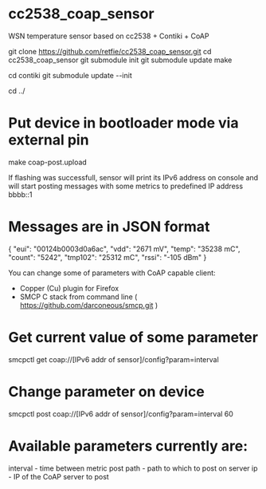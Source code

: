 cc2538_coap_sensor
==================

WSN temperature sensor based on cc2538 + Contiki + CoAP

git clone https://github.com/retfie/cc2538_coap_sensor.git
cd cc2538_coap_sensor
git submodule init
git submodule update
make

cd contiki
git submodule update --init


cd ../
# Put device in bootloader mode via external pin
make coap-post.upload

If flashing was successfull, sensor will print its IPv6 address on console
and will start posting messages with some metrics to predefined IP address bbbb::1

# Messages are in JSON format
{ "eui": "00124b0003d0a6ac", "vdd": "2671 mV", "temp": "35238 mC", "count": "5242", "tmp102": "25312 mC", "rssi": "-105 dBm" }

You can change some of parameters with CoAP capable client:
- Copper (Cu) plugin for Firefox
- SMCP C stack from command line ( https://github.com/darconeous/smcp.git )

# Get current value of some parameter
smcpctl get coap://[IPv6 addr of sensor]/config?param=interval

# Change parameter on device
smcpctl post coap://[IPv6 addr of sensor]/config?param=interval 60

# Available parameters currently are:
interval - time between metric post
path	 - path to which to post on server
ip	 - IP of the CoAP server to post


